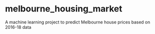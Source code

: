 # melbourne_housing_market
A machine learning project to predict Melbourne house prices based on 2016-18 data
